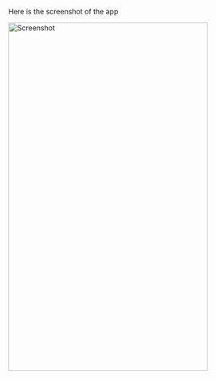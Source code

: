 Here is the screenshot of the app




<img src="https://github.com/user-attachments/assets/37037cc6-40a2-45e0-b8e3-c3eb35159da1" alt="Screenshot" height="700" width="400"/>

